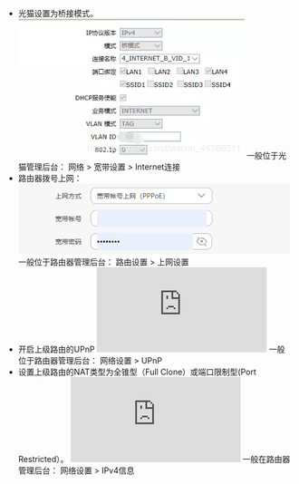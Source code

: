 - 光猫设置为桥接模式。
![pub_1.png](./figs/pub_1.png)
一般位于光猫管理后台：
网络 > 宽带设置  > Internet连接 
- 路由器拨号上网：
![pub_2.png](./figs/pub_2.png)
一般位于路由器管理后台：
路由设置 > 上网设置
- 开启上级路由的UPnP
![pub_3.png](https://km.webrtc.win/index.php?user/publicLink&fid=4609zY-R2UllUvaaH6njGvs3kFWxwRwl_6FfZiH1Mib9xYHVIW9bNU8PeQGWJnlHJ5m6mLv_HfMLxO2JJ1N16AMGDtIQ8aiIITGIHFjhIKQhGB_4TDaOWglbWbqrjFnisVe7GPARg8qGK93GZOpLYDrn_aQ8s-aMgW5jsbStBCwk4IvEk1wg&file_name=/pub_3.png)
一般位于路由器管理后台：
网络设置 > UPnP
- 设置上级路由的NAT类型为全锥型（Full Clone）或端口限制型(Port Restricted）。
![pub_4.png](https://km.webrtc.win/index.php?user/publicLink&fid=abfc5WT-MM9oa0yx0Kni28HPqvQ1nlPQKBaNsifWowipH7M8fVsvqH2k3Ovf7yyS-3-SdQtcjZWJdO9eIRfQ9JfgvCnx2LzHRnWJmow9JahpmjdAF4oMKtNn5ETQEk87ggqAalHYXBPP6VcQTiJZgHfw6Axg1ZE7QGTHR_DHEgjqojmCyKU-&file_name=/pub_4.png)
一般在路由器管理后台：
网络设置 > IPv4信息
